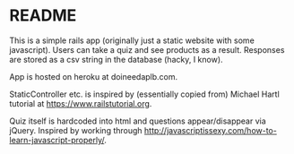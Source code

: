 # README

This is a simple rails app (originally just a static website with some javascript).  Users can take a quiz and see products as a result.
Responses are stored as a csv string in the database (hacky, I know).

App is hosted on heroku at doineedaplb.com.

StaticController etc. is inspired by (essentially copied from) Michael Hartl tutorial at https://www.railstutorial.org.

Quiz itself is hardcoded into html and questions appear/disappear via jQuery.  Inspired by working through http://javascriptissexy.com/how-to-learn-javascript-properly/.
